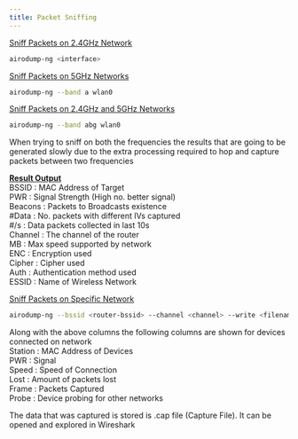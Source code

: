 ```yaml
---
title: Packet Sniffing
---
```


<u>Sniff Packets on 2.4GHz Network</u>

````bash
airodump-ng <interface>
````

<u>Sniff Packets on 5GHz Networks</u>

````bash
airodump-ng --band a wlan0
````

<u>Sniff Packets on 2.4GHz and 5GHz Networks</u>

````bash
airodump-ng --band abg wlan0
````

When trying to sniff on both the frequencies the results that are going to be generated slowly due to the extra processing required to hop and capture packets between two frequencies

**<u>Result Output</u>**  
BSSID : MAC Address of Target  
PWR : Signal Strength (High no. better signal)  
Beacons : Packets to Broadcasts existence  
\#Data : No. packets with different IVs captured  
\#/s : Data packets collected in last 10s  
Channel : The channel of the router  
MB : Max speed supported by network  
ENC : Encryption used  
Cipher : Cipher used  
Auth : Authentication method used  
ESSID : Name of Wireless Network

<u>Sniff Packets on Specific Network</u>

````bash
airodump-ng --bssid <router-bssid> --channel <channel> --write <filename> <interface>
````

Along with the above columns the following columns are shown for devices connected on network  
Station : MAC Address of Devices  
PWR : Signal  
Speed : Speed of Connection  
Lost : Amount of packets lost  
Frame : Packets Captured  
Probe : Device probing for other networks

The data that was captured is stored is .cap file (Capture File). It can be opened and explored in Wireshark
